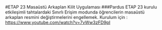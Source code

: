 #ETAP 23 Masaüstü Arkaplan Kilit Uygulaması
###Pardus ETAP 23 kurulu etkileşimli tahtalardaki Sınırlı Erişim modunda öğrencilerin masaüstü arkaplan resmini değiştirmelerini engellemek.
Kurulum için : https://www.youtube.com/watch?v=7vWw3zFD9pI
